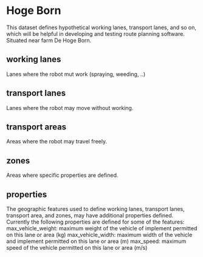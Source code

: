 # Hoge Born
This dataset defines hypothetical working lanes, 
transport lanes, and so on, which will be helpful in developing and testing route planning software. Situated near farm De Hoge Born.

## working lanes
Lanes where the robot mut work (spraying, weeding, ..)

## transport lanes
Lanes where the robot may move without working.

## transport areas
Areas where the robot may travel freely.

## zones
Areas where specific properties are defined.

## properties
The geographic features used to define working lanes, transport lanes, transport area, and zones, may have additional properties defined.
Currently the following properties are defined for some of the features:
max_vehicle_weight: maximum weight of the vehicle of implement permitted on this lane or area (kg)
max_vehicle_width: maximum width of the vehicle and implement permitted on this lane or area (m)
max_speed: maximum speed of the vehicle permitted on this lane or area (m/s)